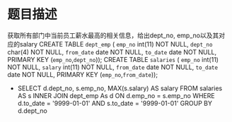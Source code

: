 # 题目描述
获取所有部门中当前员工薪水最高的相关信息，给出dept_no, emp_no以及其对应的salary
CREATE TABLE `dept_emp` (
`emp_no` int(11) NOT NULL,
`dept_no` char(4) NOT NULL,
`from_date` date NOT NULL,
`to_date` date NOT NULL,
PRIMARY KEY (`emp_no`,`dept_no`));
CREATE TABLE `salaries` (
`emp_no` int(11) NOT NULL,
`salary` int(11) NOT NULL,
`from_date` date NOT NULL,
`to_date` date NOT NULL,
PRIMARY KEY (`emp_no`,`from_date`));

- SELECT d.dept_no, s.emp_no, MAX(s.salary) AS salary
  FROM salaries AS s INNER JOIN dept_emp As d
  ON d.emp_no = s.emp_no
  WHERE d.to_date = '9999-01-01' AND s.to_date = '9999-01-01'
  GROUP BY d.dept_no